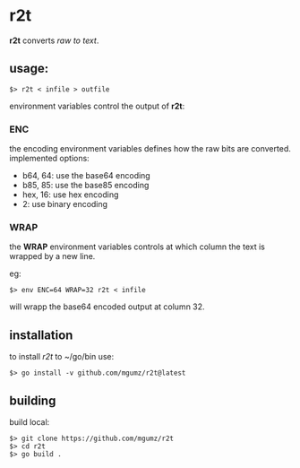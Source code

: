 # r2t

**r2t** converts *raw* *to* *text*.

## usage:

    $> r2t < infile > outfile

environment variables control the output of **r2t**:

### ENC

the encoding environment variables defines how the raw bits are converted.
implemented options:

* b64, 64: use the base64 encoding
* b85, 85: use the base85 encoding
* hex, 16: use hex encoding
* 2: use binary encoding


### WRAP

the **WRAP** environment variables controls at which column the text is
wrapped by a new line.

eg:

    $> env ENC=64 WRAP=32 r2t < infile

will wrapp the base64 encoded output at column 32.


## installation

to install *r2t* to ~/go/bin use:

    $> go install -v github.com/mgumz/r2t@latest

## building

build local:

    $> git clone https://github.com/mgumz/r2t
    $> cd r2t
    $> go build .

